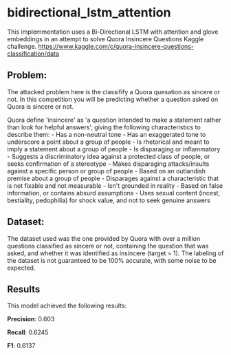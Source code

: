 # bidirectional_lstm_attention

This implemmentation uses a Bi-Directional LSTM with attention and glove embeddings in an attempt to solve Quora Insincere Questions Kaggle challenge.
https://www.kaggle.com/c/quora-insincere-questions-classification/data

## Problem:
The attacked problem here is the classifify a Quora quesation as sincere or not.
In this competition you will be predicting whether a question asked on Quora is sincere or not.

Quora define 'insincere' as 'a question intended to make a statement rather than look for helpful answers', giving the following characteristics to describe them:
    - Has a non-neutral tone
        - Has an exaggerated tone to underscore a point about a group of people
        - Is rhetorical and meant to imply a statement about a group of people
    - Is disparaging or inflammatory
        - Suggests a discriminatory idea against a protected class of people, or seeks confirmation of a stereotype
        - Makes disparaging attacks/insults against a specific person or group of people
        - Based on an outlandish premise about a group of people
        - Disparages against a characteristic that is not fixable and not measurable 
    - Isn't grounded in reality
        - Based on false information, or contains absurd assumptions
    - Uses sexual content (incest, bestiality, pedophilia) for shock value, and not to seek genuine answers

## Dataset:
The dataset used was the one provided by Quora with over a million questions classified as sincere or not, containing the question that was asked, and whether it was identified as insincere (target = 1). 
The labeling of the dataset is not guaranteed to be 100% accurate, with some noise to be expected.

## Results
This model achieved the following results:

**Precision**: 0.603

**Recall**: 0.6245

**F1**: 0.6137
